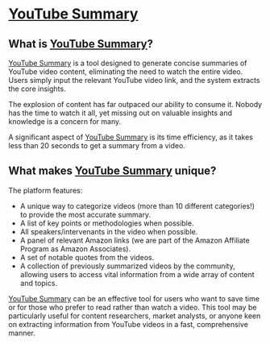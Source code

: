 # [YouTube Summary](https://youtubesummary.com)

## What is [YouTube Summary](https://youtubesummary.com)?

[YouTube Summary](https://youtubesummary.com) is a tool designed to generate concise summaries of YouTube video content, eliminating the need to watch the entire video. Users simply input the relevant YouTube video link, and the system extracts the core insights.

The explosion of content has far outpaced our ability to consume it. Nobody has the time to watch it all, yet missing out on valuable insights and knowledge is a concern for many.

A significant aspect of [YouTube Summary](https://youtubesummary.com) is its time efficiency, as it takes less than 20 seconds to get a summary from a video.

## What makes [YouTube Summary](https://youtubesummary.com) unique?

The platform features:
- A unique way to categorize videos (more than 10 different categories!) to provide the most accurate summary.
- A list of key points or methodologies when possible.
- All speakers/intervenants in the video when possible.
- A panel of relevant Amazon links (we are part of the Amazon Affiliate Program as Amazon Associates).
- A set of notable quotes from the videos.
- A collection of previously summarized videos by the community, allowing users to access vital information from a wide array of content and topics.

[YouTube Summary](https://youtubesummary.com) can be an effective tool for users who want to save time or for those who prefer to read rather than watch a video. This tool may be particularly useful for content researchers, market analysts, or anyone keen on extracting information from YouTube videos in a fast, comprehensive manner.
